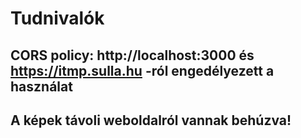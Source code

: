 # Tudnivalók
## CORS policy: http://localhost:3000 és https://itmp.sulla.hu -ról engedélyezett a használat
## A képek távoli weboldalról vannak behúzva!
